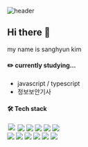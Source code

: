![header](https://capsule-render.vercel.app/api?type=wave&color=auto&height=300&section=header&fontSize=90)
## Hi there 👋
my name is sanghyun kim

#### :pencil2: currently studying...
- javascript / typescript
- 정보보안기사

#### 🛠️ Tech stack
<img style="margin:2px" src="https://img.shields.io/badge/Spring-6DB33F?style=flat-square&logo=Spring&logoColor=white">  <img src="https://img.shields.io/badge/SpringBoot-6DB33F?style=flat-square&logo=SpringBoot&logoColor=white"/>  <img src="https://img.shields.io/badge/HTML-E34F26?style=flat-square&logo=HTML5&logoColor=white"/>  <img src="https://img.shields.io/badge/CSS-1572B6?style=flat-square&logo=css3&logoColor=white"/>  <img src="https://img.shields.io/badge/BootStrap-7952B3?style=flat-square&logo=BootStrap&logoColor=white"/>  <img src="https://img.shields.io/badge/Tailwind CSS-06B6D4?style=flat-square&logo=TailwindCss&logoColor=white"/>  
<img src="https://img.shields.io/badge/Python-3776AB?style=flat-square&logo=Python&logoColor=white"/>  <img src="https://img.shields.io/badge/Django-092E20?style=flat-square&logo=Django&logoColor=white"/>  <img src="https://img.shields.io/badge/Pytorch-EE4C2C?style=flat-square&logo=Pytorch&logoColor=white"/>  <img src="https://img.shields.io/badge/TensorFlow-FF6F00?style=flat-square&logo=TensorFlow&logoColor=white"/>  <img src="https://img.shields.io/badge/C++-00599C?style=flat-square&logo=Cplusplus&logoColor=white"/>  <img src="https://img.shields.io/badge/MySQL-4479A1?style=flat-square&logo=mysql&logoColor=white"/>

<!--
**ddingorang/ddingorang** is a ✨ _special_ ✨ repository because its `README.md` (this file) appears on your GitHub profile.

Here are some ideas to get you started:

- 🔭 I’m currently working on ...
- 🌱 I’m currently learning ...
- 👯 I’m looking to collaborate on ...
- 🤔 I’m looking for help with ...
- 💬 Ask me about ...
- 📫 How to reach me: ...
- 😄 Pronouns: ...
- ⚡ Fun fact: ...
-->
